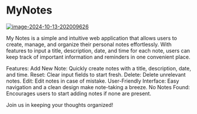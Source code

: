 # MyNotes
<a href="https://ibb.co/dDYBBng"><img src="https://i.ibb.co/dDYBBng/image-2024-10-13-202009626.png" alt="image-2024-10-13-202009626" border="0"></a>

My Notes is a simple and intuitive web application that allows users to create, manage, and organize their personal notes effortlessly. With features to input a title, description, date, and time for each note, users can keep track of important information and reminders in one convenient place.

Features:
Add New Note: Quickly create notes with a title, description, date, and time.
Reset: Clear input fields to start fresh.
Delete: Delete unrelevant notes.
Edit: Edit notes in case of mistake.
User-Friendly Interface: Easy navigation and a clean design make note-taking a breeze.
No Notes Found: Encourages users to start adding notes if none are present.

Join us in keeping your thoughts organized!
